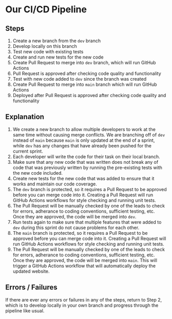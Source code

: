 # Our CI/CD Pipeline

## Steps

1. Create a new branch from the `dev` branch
2. Develop locally on this branch
3. Test new code with existing tests
4. Create and run new tests for the new code
5. Create Pull Request to merge into `dev` branch, which will run GitHub Actions
6. Pull Request is approved after checking code quality and functionality
7. Test with new code added to `dev` since the branch was created
8. Create Pull Request to merge into `main` branch which will run GitHub Actions
9. Deployed after Pull Request is approved after checking code quality and functionality

## Explanation

1. We create a new branch to allow multiple developers to work at the same time without causing merge conflicts. We are branching off of `dev` instead of `main` because `main` is only updated at the end of a sprint, while `dev` has any changes that have already been pushed for the current sprint.
2. Each developer will write the code for their task on their local branch.
3. Make sure that any new code that was written does not break any of code that was previously written by running the pre-existing tests with the new code included.
4. Create new tests for the new code that was added to ensure that it works and maintain our code coverage.
5. The `dev` branch is protected, so it requires a Pull Request to be approved before you can merge code into it. Creating a Pull Request will run GitHub Actions workflows for style checking and running unit tests.
6. The Pull Request will be manually checked by one of the leads to check for errors, adherance to coding conventions, sufficient testing, etc. Once they are approved, the code will be merged into `dev`.
7. Run tests again to make sure that multiple features that were added to `dev` during this sprint do not cause problems for each other.
8. The `main` branch is protected, so it requires a Pull Request to be approved before you can merge code into it. Creating a Pull Request will run GitHub Actions workflows for style checking and running unit tests.
9. The Pull Request will be manually checked by one of the leads to check for errors, adherance to coding conventions, sufficient testing, etc. Once they are approved, the code will be merged into `main`. This will trigger a GitHub Actions workflow that will automatically deploy the updated website.

## Errors / Failures

If there are ever any errors or failures in any of the steps, return to Step 2, which is to develop locally in your own branch and progress through the pipeline like usual.
